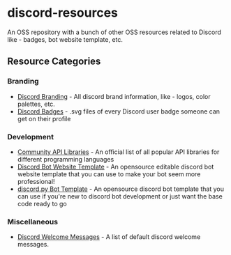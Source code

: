 # discord-resources
An OSS repository with a bunch of other OSS resources related to Discord like - badges, bot website template, etc.

## Resource Categories

### Branding
- [Discord Branding](https://discord.com/branding) - All discord brand information, like - logos, color palettes, etc.
- [Discord Badges](https://github.com/TrustedMercury/discord-resources/tree/master/Discord%20Badges) - .svg files of every Discord user badge someone can get on their profile

### Development
- [Community API Libraries](https://discord.com/developers/docs/topics/community-resources) - An official list of all popular API libraries for different programming languages
- [Discord Bot Website Template](https://github.com/TrustedMercury/discord-bot-website-template) - An opensource editable discord bot website template that you can use to make your bot seem more professional!
- [discord.py Bot Template](https://github.com/devspace-discord/discordpy-bot-template) - An opensource discord bot template that you can use if you're new to discord bot development or just want the base code ready to go

### Miscellaneous
- [Discord Welcome Messages](https://github.com/TrustedMercury/discord-resources/blob/master/Miscellaneous/Discord%20Welcome%20Messages.txt) - A list of default discord welcome messages.
